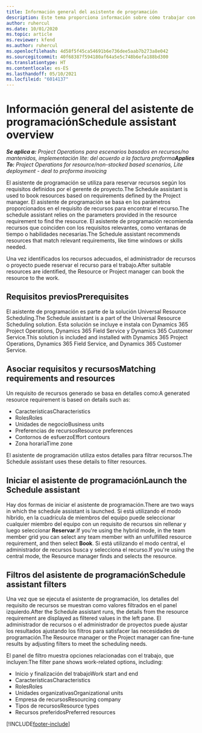 ```yaml
---
title: Información general del asistente de programación
description: Este tema proporciona información sobre cómo trabajar con el asistente de programación para reservar recursos.
author: ruhercul
ms.date: 10/01/2020
ms.topic: article
ms.reviewer: kfend
ms.author: ruhercul
ms.openlocfilehash: 4d58f5f45ca54691b6e736dee5aab7b273a8e042
ms.sourcegitcommit: 40f68387f594180af64a5e5c748b6efa188bd300
ms.translationtype: HT
ms.contentlocale: es-ES
ms.lasthandoff: 05/10/2021
ms.locfileid: "6014137"
---
```

# <a name="schedule-assistant-overview"></a><span data-ttu-id="a2878-103">Información general del asistente de programación</span><span class="sxs-lookup"><span data-stu-id="a2878-103">Schedule assistant overview</span></span>

<span data-ttu-id="a2878-104">_**Se aplica a:** Project Operations para escenarios basados en recursos/no mantenidos, implementación lite: del acuerdo a la factura proforma_</span><span class="sxs-lookup"><span data-stu-id="a2878-104">_**Applies To:** Project Operations for resource/non-stocked based scenarios, Lite deployment - deal to proforma invoicing_</span></span>

<span data-ttu-id="a2878-105">El asistente de programación se utiliza para reservar recursos según los requisitos definidos por el gerente de proyecto.</span><span class="sxs-lookup"><span data-stu-id="a2878-105">The Schedule assistant is used to book resources based on requirements defined by the Project manager.</span></span> <span data-ttu-id="a2878-106">El asistente de programación se basa en los parámetros proporcionados en el requisito de recursos para encontrar el recurso.</span><span class="sxs-lookup"><span data-stu-id="a2878-106">The schedule assistant relies on the parameters provided in the resource requirement to find the resource.</span></span> <span data-ttu-id="a2878-107">El asistente de programación recomienda recursos que coinciden con los requisitos relevantes, como ventanas de tiempo o habilidades necesarias.</span><span class="sxs-lookup"><span data-stu-id="a2878-107">The Schedule assistant recommends resources that match relevant requirements, like time windows or skills needed.</span></span>

<span data-ttu-id="a2878-108">Una vez identificados los recursos adecuados, el administrador de recursos o proyecto puede reservar el recurso para el trabajo.</span><span class="sxs-lookup"><span data-stu-id="a2878-108">After suitable resources are identified, the Resource or Project manager can book the resource to the work.</span></span>

## <a name="prerequisites"></a><span data-ttu-id="a2878-109">Requisitos previos</span><span class="sxs-lookup"><span data-stu-id="a2878-109">Prerequisites</span></span>

<span data-ttu-id="a2878-110">El asistente de programación es parte de la solución Universal Resource Scheduling.</span><span class="sxs-lookup"><span data-stu-id="a2878-110">The Schedule assistant is a part of the Universal Resource Scheduling solution.</span></span> <span data-ttu-id="a2878-111">Esta solución se incluye e instala con Dynamics 365 Project Operations, Dynamics 365 Field Service y Dynamics 365 Customer Service.</span><span class="sxs-lookup"><span data-stu-id="a2878-111">This solution is included and installed with Dynamics 365 Project Operations, Dynamics 365 Field Service, and Dynamics 365 Customer Service.</span></span>

## <a name="matching-requirements-and-resources"></a><span data-ttu-id="a2878-112">Asociar requisitos y recursos</span><span class="sxs-lookup"><span data-stu-id="a2878-112">Matching requirements and resources</span></span>

<span data-ttu-id="a2878-113">Un requisito de recursos generado se basa en detalles como:</span><span class="sxs-lookup"><span data-stu-id="a2878-113">A generated resource requirement is based on details such as:</span></span>

-   <span data-ttu-id="a2878-114">Características</span><span class="sxs-lookup"><span data-stu-id="a2878-114">Characteristics</span></span>
-   <span data-ttu-id="a2878-115">Roles</span><span class="sxs-lookup"><span data-stu-id="a2878-115">Roles</span></span>
-   <span data-ttu-id="a2878-116">Unidades de negocio</span><span class="sxs-lookup"><span data-stu-id="a2878-116">Business units</span></span>
-   <span data-ttu-id="a2878-117">Preferencias de recursos</span><span class="sxs-lookup"><span data-stu-id="a2878-117">Resource preferences</span></span>
-   <span data-ttu-id="a2878-118">Contornos de esfuerzo</span><span class="sxs-lookup"><span data-stu-id="a2878-118">Effort contours</span></span>
-   <span data-ttu-id="a2878-119">Zona horaria</span><span class="sxs-lookup"><span data-stu-id="a2878-119">Time zone</span></span>

<span data-ttu-id="a2878-120">El asistente de programación utiliza estos detalles para filtrar recursos.</span><span class="sxs-lookup"><span data-stu-id="a2878-120">The Schedule assistant uses these details to filter resources.</span></span>

## <a name="launch-the-schedule-assistant"></a><span data-ttu-id="a2878-121">Iniciar el asistente de programación</span><span class="sxs-lookup"><span data-stu-id="a2878-121">Launch the Schedule assistant</span></span>

<span data-ttu-id="a2878-122">Hay dos formas de iniciar el asistente de programación.</span><span class="sxs-lookup"><span data-stu-id="a2878-122">There are two ways in which the schedule assistant is launched.</span></span> <span data-ttu-id="a2878-123">Si está utilizando el modo híbrido, en la cuadrícula de miembros del equipo puede seleccionar cualquier miembro del equipo con un requisito de recursos sin rellenar y luego seleccionar **Reservar**.</span><span class="sxs-lookup"><span data-stu-id="a2878-123">If you're using the hybrid mode, in the team member grid you can select any team member with an unfulfilled resource requirement, and then select **Book**.</span></span> <span data-ttu-id="a2878-124">Si está utilizando el modo central, el administrador de recursos busca y selecciona el recurso.</span><span class="sxs-lookup"><span data-stu-id="a2878-124">If you're using the central mode, the Resource manager finds and selects the resource.</span></span>

## <a name="schedule-assistant-filters"></a><span data-ttu-id="a2878-125">Filtros del asistente de programación</span><span class="sxs-lookup"><span data-stu-id="a2878-125">Schedule assistant filters</span></span>

<span data-ttu-id="a2878-126">Una vez que se ejecuta el asistente de programación, los detalles del requisito de recursos se muestran como valores filtrados en el panel izquierdo.</span><span class="sxs-lookup"><span data-stu-id="a2878-126">After the Schedule assistant runs, the details from the resource requirement are displayed as filtered values in the left pane.</span></span> <span data-ttu-id="a2878-127">El administrador de recursos o el administrador de proyectos puede ajustar los resultados ajustando los filtros para satisfacer las necesidades de programación.</span><span class="sxs-lookup"><span data-stu-id="a2878-127">The Resource manager or the Project manager can fine-tune results by adjusting filters to meet the scheduling needs.</span></span>

<span data-ttu-id="a2878-128">El panel de filtro muestra opciones relacionadas con el trabajo, que incluyen:</span><span class="sxs-lookup"><span data-stu-id="a2878-128">The filter pane shows work-related options, including:</span></span>

-   <span data-ttu-id="a2878-129">Inicio y finalización del trabajo</span><span class="sxs-lookup"><span data-stu-id="a2878-129">Work start and end</span></span>
-   <span data-ttu-id="a2878-130">Características</span><span class="sxs-lookup"><span data-stu-id="a2878-130">Characteristics</span></span>
-   <span data-ttu-id="a2878-131">Roles</span><span class="sxs-lookup"><span data-stu-id="a2878-131">Roles</span></span>
-   <span data-ttu-id="a2878-132">Unidades organizativas</span><span class="sxs-lookup"><span data-stu-id="a2878-132">Organizational units</span></span>
-   <span data-ttu-id="a2878-133">Empresa de recursos</span><span class="sxs-lookup"><span data-stu-id="a2878-133">Resourcing company</span></span>
-   <span data-ttu-id="a2878-134">Tipos de recursos</span><span class="sxs-lookup"><span data-stu-id="a2878-134">Resource types</span></span>
-   <span data-ttu-id="a2878-135">Recursos preferidos</span><span class="sxs-lookup"><span data-stu-id="a2878-135">Preferred resources</span></span>


[!INCLUDE[footer-include](../includes/footer-banner.md)]